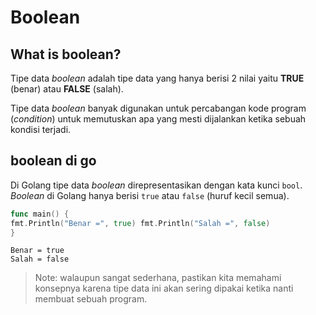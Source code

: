 # Boolean

## What is boolean?  
Tipe data *boolean* adalah tipe data yang hanya berisi 2 nilai yaitu **TRUE** (benar) atau **FALSE** (salah). 

Tipe data *boolean* banyak digunakan untuk percabangan kode program (*condition*) untuk memutuskan apa yang mesti dijalankan ketika sebuah kondisi terjadi.  

## boolean di go  

Di Golang tipe data *boolean* direpresentasikan dengan kata kunci `bool`. *Boolean* di Golang hanya berisi `true` atau `false` (huruf kecil semua).  
```Go
func main() {  
fmt.Println("Benar =", true) fmt.Println("Salah =", false)  
}  
```
```Output
Benar = true  
Salah = false  
```
>Note: walaupun sangat sederhana, pastikan kita memahami konsepnya karena tipe data ini akan sering dipakai ketika nanti membuat sebuah program.
